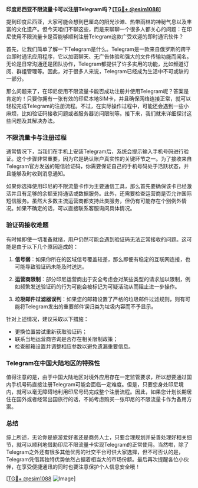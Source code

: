 **印度尼西亚不限流量卡可以注册Telegram吗？[[TG💪+ @esim1088](https://t.me/s/esim1088)]**

提到印度尼西亚，大家可能会想到巴厘岛的阳光沙滩、热带雨林的神秘气息以及丰富的文化遗产。但今天咱们不聊这些，而是来聊聊一个很多人都关心的问题：在印尼使用不限流量卡是否能够顺利注册Telegram这款广受欢迎的即时通讯软件？

首先，让我们简单了解一下Telegram是什么。Telegram是一款来自俄罗斯的跨平台即时通讯应用程序，它以加密聊天、无广告体验和强大的文件传输功能而闻名。无论是日常沟通还是团队协作，Telegram都提供了许多实用的功能，比如频道订阅、群组管理等。因此，对于很多人来说，Telegram已经成为生活中不可或缺的一部分。

那么问题来了，在印尼使用不限流量卡能否成功注册并使用Telegram呢？答案是肯定的！只要你拥有一张有效的印尼本地SIM卡，并且确保网络连接正常，就可以轻松完成Telegram的注册流程。不过，在实际操作过程中，可能还会遇到一些小麻烦，比如验证码接收问题或者服务器访问限制等。接下来，我们就来详细探讨这些问题及其解决办法。

### 不限流量卡与注册过程

通常情况下，当我们在手机上安装Telegram后，系统会提示输入手机号码进行验证。这个步骤非常重要，因为它是确认账户真实性的关键环节之一。为了接收来自Telegram官方发送的短信验证码，你需要保证自己的手机号码处于活跃状态，并且能够及时收到消息通知。

如果你选择使用印尼的不限流量卡作为主要通信工具，那么首先要确保该卡已经激活并且有足够的余额支持通话或数据服务。此外，还需要检查运营商是否允许国际短信服务。虽然大多数主流运营商都支持此类服务，但仍有可能存在个别例外情况。如果不确定的话，可以直接联系客服询问具体情况。

### 验证码接收难题

有时候即使一切准备就绪，用户仍然可能会遇到验证码无法正常接收的问题。这可能是由于以下几个原因造成的：

1. **信号弱**：如果你所在的区域信号覆盖较差，那么即便有稳定的互联网连接，也可能导致验证码未能及时送达。
   
2. **运营商限制**：部分印尼运营商出于安全考虑会对某些类型的请求加以限制，例如频繁发送验证码的行为可能会被标记为可疑活动从而阻止进一步操作。

3. **垃圾邮件过滤器误判**：如果您的邮箱设置了严格的垃圾邮件过滤规则，则有可能将Telegram发出的重要邮件误归类为垃圾内容而不予显示。

针对上述情况，建议采取以下措施：

- 更换位置尝试重新获取验证码；
- 联系当地运营商咨询是否存在相关限制政策；
- 检查邮箱设置并调整相应参数以避免遗漏重要信息。

### Telegram在中国大陆地区的特殊性

值得注意的是，由于中国大陆地区对境外应用存在一定监管要求，所以想要通过国内手机号码直接注册Telegram可能会面临一定难度。但是，只要您身处印尼境内，就可以毫无障碍地利用印尼号码完成整个注册流程。因此，如果您计划长期居住在国外或者经常出国旅行的话，不妨考虑购买一张印尼的不限流量卡作为备用方案。

### 总结

综上所述，无论你是旅游爱好者还是商务人士，只要合理规划并妥善处理好相关细节，就可以顺利地借助印尼不限流量卡实现Telegram的正常使用。当然啦，除了Telegram之外还有很多其他优秀的社交平台可供大家选择，但不可否认的是，Telegram凭借其独特优势依然占据着相当大的市场份额。最后再次提醒各位小伙伴，在享受便捷通讯的同时也要注意保护个人信息安全哦！

[[TG💪+ @esim1088](https://t.me/s/esim1088) ![Image](https://i.postimg.cc/4NQfJmqS/Snipaste-2025-05-13-00-14-12.png)]